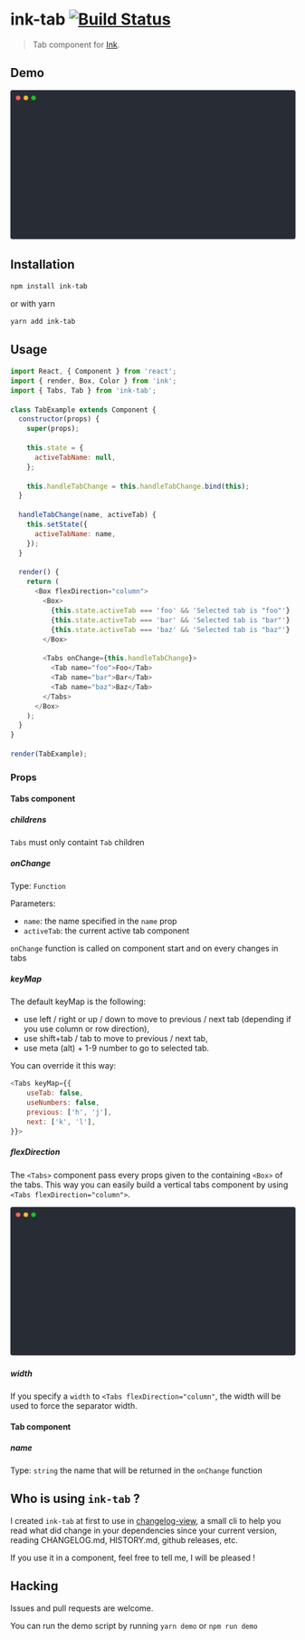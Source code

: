# ink-tab [![Build Status](https://travis-ci.org/jdeniau/ink-tab.svg?branch=master)](https://travis-ci.org/jdeniau/ink-tab)

> Tab component for [Ink](https://github.com/vadimdemedes/ink).

## Demo

![Demo](media/demo.svg)

## Installation

```sh
npm install ink-tab
```

or with yarn

```
yarn add ink-tab
```

## Usage

```js
import React, { Component } from 'react';
import { render, Box, Color } from 'ink';
import { Tabs, Tab } from 'ink-tab';

class TabExample extends Component {
  constructor(props) {
    super(props);

    this.state = {
      activeTabName: null,
    };

    this.handleTabChange = this.handleTabChange.bind(this);
  }

  handleTabChange(name, activeTab) {
    this.setState({
      activeTabName: name,
    });
  }

  render() {
    return (
      <Box flexDirection="column">
        <Box>
          {this.state.activeTab === 'foo' && 'Selected tab is "foo"'}
          {this.state.activeTab === 'bar' && 'Selected tab is "bar"'}
          {this.state.activeTab === 'baz' && 'Selected tab is "baz"'}
        </Box>

        <Tabs onChange={this.handleTabChange}>
          <Tab name="foo">Foo</Tab>
          <Tab name="bar">Bar</Tab>
          <Tab name="baz">Baz</Tab>
        </Tabs>
      </Box>
    );
  }
}

render(TabExample);
```

### Props

#### Tabs component

##### childrens

`Tabs` must only containt `Tab` children

##### onChange

Type: `Function`

Parameters:

- `name`: the name specified in the `name` prop
- `activeTab`: the current active tab component

`onChange` function is called on component start and on every changes in tabs

##### keyMap

The default keyMap is the following:

- use left / right or up / down to move to previous / next tab (depending if you use column or row direction),
- use shift+tab / tab to move to previous / next tab,
- use meta (alt) + 1-9 number to go to selected tab.

You can override it this way:

```js
<Tabs keyMap={{
    useTab: false,
    useNumbers: false,
    previous: ['h', 'j'],
    next: ['k', 'l'],
}}>
```

##### flexDirection

The `<Tabs>` component pass every props given to the containing `<Box>` of the tabs. This way you can easily build a vertical tabs component by using `<Tabs flexDirection="column">`.

![Demo column](media/demo-column.svg)

##### width

If you specify a `width` to `<Tabs flexDirection="column"`, the width will be used to force the separator width.

#### Tab component

##### name

Type: `string`
the name that will be returned in the `onChange` function

## Who is using `ink-tab` ?

I created `ink-tab` at first to use in [changelog-view](https://github.com/jdeniau/changelog-view), a small cli to help you read what did change in your dependencies since your current version, reading CHANGELOG.md, HISTORY.md, github releases, etc.

If you use it in a component, feel free to tell me, I will be pleased !

## Hacking

Issues and pull requests are welcome.

You can run the demo script by running `yarn demo` or `npm run demo`
